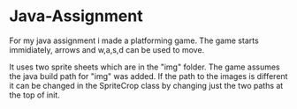 # Java-Assignment
For my java assignment i made a platforming game.
The game starts immidiately, arrows and w,a,s,d can be used to move.

It uses two sprite sheets which are in the "img" folder. 
The game assumes the java build path for "img" was added.
If the path to the images is different it can be changed in the SpriteCrop class
by changing just the two paths at the top of init.
